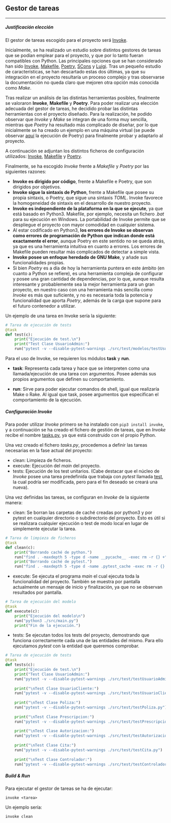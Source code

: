 ## Gestor de tareas

---

##### Justificación elección

El gestor de tareas escogido para el proyecto será [Invoke](http://www.pyinvoke.org/).

Inicialmente, se ha realizado un estudio sobre distintos gestores de tareas que se podían emplear para el proyecto, y que por lo tanto fueran compatibles con Python. Las principales opciones que se han considerado han sido [Invoke](http://www.pyinvoke.org/), [Makefile](https://es.wikipedia.org/wiki/Make), [Poetry](https://python-poetry.org/), [SCons](https://scons.org/) y [Luigi](https://github.com/spotify/luigi). Tras un pequeño estudio de características, se han descartado estas dos últimas, ya que su integración en el proyecto resultaría un proceso complejo y tras observarse la documentación no queda claro que mejoren otra opción más conocida como *Make*.

Tras realizar un análisis de las distintas herramientas posibles, finalmente se valoraron **Invoke**, **Makefile** y **Poetry**. Para poder realizar una elección adecuada del gestor de tareas, he decidido probar las distintas herramientas con el proyecto diseñado. Para la realización, he podido observar que *Invoke* y *Make* se integran de una forma muy sencilla, mientras que *Poetry* ha resultado más complicado de diseñar, por lo que inicialmente se ha creado un ejemplo en una máquina virtual (se puede observar [aquí](https://github.com/Carlosma7/MedAuth/blob/main/doc/img/poetry.jpg) la ejecución de Poetry) para finalmente probar y adaptarlo al proyecto.

A continuación se adjuntan los distintos ficheros de configuración utilizados: [Invoke](https://github.com/Carlosma7/MedAuth/blob/main/tasks.py), [Makefile](https://github.com/Carlosma7/MedAuth/blob/main/doc/Makefile) y [Poetry](https://github.com/Carlosma7/MedAuth/blob/main/doc/pyproject.toml).

Finalmente, se ha escogido *Invoke* frente a *Makefile* y *Poetry* por las siguientes razones:

* **Invoke es dirigido por código**, frente a Makefile e Poetry, que son dirigidos por objetivos.
* **Invoke sigue la sintaxis de Python**, frente a Makefile que posee su propia sintaxis, o Poetry, que sigue una sintaxis *TOML*. Invoke favorece la homogeneidad de sintaxis en el desarrollo de nuestro proyecto.
* **Invoke es independiente de la plataforma en la que se ejecute**, ya que está basado en Python3. Makefile, por ejemplo, necesita un fichero *.bat* para su ejecución en Windows. La portabilidad de Invoke permite que se despliegue el proyecto con mayor comodidad en cualquier sistema.
* Al estar codificado en Python3, **los errores de Invoke se observan como errores de programación de Python que indican donde está exactamente el error**, aunque Poetry en este sentido no se queda atrás, ya que es una herramienta intuitiva en cuanto a errores. Los errores de Makefile pueden resultar más complicados de detectar a simple vista.
* **Invoke posee un enfoque heredado de GNU Make**, y añade sus funcionalidades propias.
* Si bien *Poetry* es a día de hoy la herramienta puntera en este ámbito (en cuanto a Python se refiere), es una herramienta compleja de configurar y posee una gran cantidad de dependencias, por lo que, aunque resulta interesante y probablemente sea la mejor herramienta para un gran proyecto, en nuestro caso con una herramienta más sencilla como *Invoke* es más que suficiente, y no es necesaria toda la potencia y funcionalidad que aporta *Poetry*, además de la carga que supone para el futuro contenedor a utilizar.

Un ejemplo de una tarea en Invoke sería la siguiente:

```python
# Tarea de ejecución de tests
@task
def test(c):
	print("Ejecución de test.\n")
	print("Test Clase UsuarioAdmin:")
	run("pytest -v --disable-pytest-warnings ./src/test/modelos/testUsuarioAdmin.py")
```

Para el uso de Invoke, se requieren los módulos **task** y **run**.

* **task**: Representa cada tarea y hace que se interpreten como una llamada/ejecución de una tarea con argumentos. Posee además sus propios argumentos que definen su comportamiento.

* **run**: Sirve para poder ejecutar comandos de shell, igual que realizaría Make o Rake. Al igual que task, posee argumentos que especifican el comportamiento de la ejecución.

##### Configuración Invoke

Para poder utilizar *Invoke* primero se ha instalado con `pip3 install invoke`, y a continuación se ha creado el fichero de gestión de tareas, que en *Invoke* recibe el nombre [tasks.py](https://github.com/Carlosma7/MedAuth/blob/main/tasks.py), ya que está construido con el propio Python.

Una vez creado el fichero *tasks.py*, procedemos a definir las tareas necesarias en la fase actual del proyecto:

* clean: Limpieza de ficheros.
* execute: Ejecución del *main* del proyecto.
* tests: Ejecución de los test unitarios. (Cabe destacar que el núcleo de *Invoke* posee una tarea predefinida que trabaja con *pytest* llamada [test](https://github.com/pyinvoke/invoke/blob/master/tasks.py#L13), la cual podría ser modificada, pero para el fin deseado se creará una nueva).

Una vez definidas las tareas, se configuran en *Invoke* de la siguiente manera:

* clean: Se borran las carpetas de caché creadas por python3 y por pytest en cualquier directorio o subdirectorio del proyecto. Esto es útil si se realizara cualquier ejecución o test de modo local en lugar de simplemente ejecutar la tarea.

```python
# Tarea de limpieza de ficheros
@task 
def clean(c):
	print("Borrando caché de python.")
	run("find . -maxdepth 5 -type d -name __pycache__ -exec rm -r {} +")
	print("Borrando caché de pytest.")
	run("find . -maxdepth 5 -type d -name .pytest_cache -exec rm -r {} +")
```

* execute: Se ejecuta el programa *main* el cual ejecuta toda la funcionalidad del proyecto. También se muestra por pantalla actualmente un mensaje de inicio y finalización, ya que no se observan resultados por pantalla.

```python
# Tarea de ejecución del modelo
@task
def execute(c):
	print("Ejecución del modelo\n")
	run("python3 ./src/main.py")
	print("Fin de la ejecución.")
```

* tests: Se ejecutan todos los tests del proyecto, demostrando que funciona correctamente cada una de las entidades del mismo. Para ello ejecutamos *pytest* con la entidad que queremos comprobar.

```python
# Tarea de ejecución de tests
@task
def tests(c):
	print("Ejecución de test.\n")
	print("Test Clase UsuarioAdmin:")
	run("pytest -v --disable-pytest-warnings ./src/test/testUsuarioAdmin.py")
	
	print("\nTest Clase UsuarioCliente:")
	run("pytest -v --disable-pytest-warnings ./src/test/testUsuarioCliente.py")
	
	print("\nTest Clase Poliza:")
	run("pytest -v --disable-pytest-warnings ./src/test/testPoliza.py")
	
	print("\nTest Clase Prescripcion:")
	run("pytest -v --disable-pytest-warnings ./src/test/testPrescripcion.py")
	
	print("\nTest Clase Autorizacion:")
	run("pytest -v --disable-pytest-warnings ./src/test/testAutorizacion.py")
	
	print("\nTest Clase Cita:")
	run("pytest -v --disable-pytest-warnings ./src/test/testCita.py")
	
	print("\nTest Clase Controlador:")
	run("pytest -v --disable-pytest-warnings ./src/test/testControlador.py")
```


##### Build & Run

Para ejecutar el gestor de tareas se ha de ejecutar:

`invoke <tarea>`

Un ejemplo sería:

`invoke clean`
